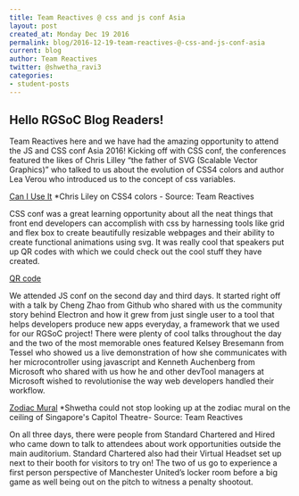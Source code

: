 ```yaml
---
title: Team Reactives @ css and js conf Asia
layout: post
created_at: Monday Dec 19 2016
permalink: blog/2016-12-19-team-reactives-@-css-and-js-conf-asia
current: blog
author: Team Reactives
twitter: @shwetha_ravi3
categories:
- student-posts
---
```


## Hello RGSoC Blog Readers!

Team Reactives here and we have had the amazing opportunity to attend the JS and CSS conf Asia 2016! Kicking off with CSS conf, the conferences featured the likes of Chris Lilley “the father of SVG (Scalable Vector Graphics)” who talked to us about the evolution of CSS4 colors and author Lea Verou who introduced us to the concept of css variables. 

[Can I Use It](/img/blog/2016/team-reactives-cssconf-CanIUseIt.jpg)
*Chris Liley on CSS4 colors - Source: Team Reactives

CSS conf was a great learning opportunity about all the neat things that front end developers can accomplish with css by harnessing tools like grid and flex box to create beautifully resizable webpages and their ability to create functional animations using svg. It was really cool that speakers put up QR codes with which we could check out the cool stuff they have created.

[QR code](/img/blog/2016/team-reactives-cssconf-QRcode.jpg)

We attended JS conf on the second day and third days. It started right off with a talk by Cheng Zhao from Github who shared with us the community story behind Electron and how it grew from just single user to a tool that helps developers produce new apps everyday, a framework that we used for our RGSoC project! There were plenty of cool talks throughout the day and the two of the most memorable ones featured Kelsey Bresemann from Tessel who showed us a live demonstration of how she communicates with her microcontroller using javascript and Kenneth Auchenberg from Microsoft who shared with us how he and other devTool managers at Microsoft wished to revolutionise the way web developers handled their workflow.

[Zodiac Mural](/img/blog/2016/team-reactives-cssconf-ZodiacMural.jpg)
*Shwetha could not stop looking up at the zodiac mural on the ceiling of Singapore's Capitol Theatre- Source: Team Reactives

On all three days, there were people from Standard Chartered and Hired who came down to talk to attendees about work opportunities outside the main auditorium. Standard Chartered also had their Virtual Headset set up next to their booth for visitors to try on! The two of us go to experience a first person perspective of Manchester United’s locker room before a big game as well being out on the pitch to witness a penalty shootout.